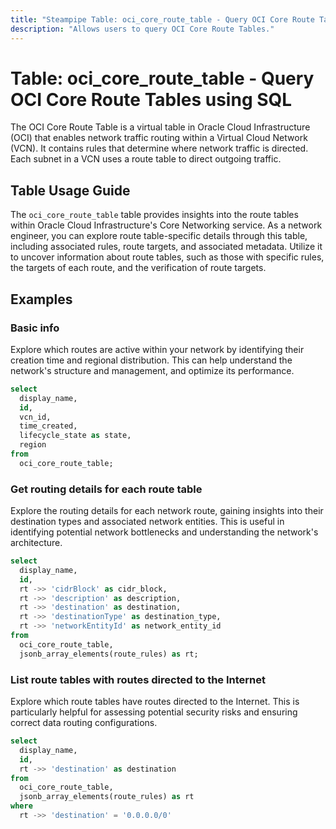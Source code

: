 ```yaml
---
title: "Steampipe Table: oci_core_route_table - Query OCI Core Route Tables using SQL"
description: "Allows users to query OCI Core Route Tables."
---
```


# Table: oci_core_route_table - Query OCI Core Route Tables using SQL

The OCI Core Route Table is a virtual table in Oracle Cloud Infrastructure (OCI) that enables network traffic routing within a Virtual Cloud Network (VCN). It contains rules that determine where network traffic is directed. Each subnet in a VCN uses a route table to direct outgoing traffic.

## Table Usage Guide

The `oci_core_route_table` table provides insights into the route tables within Oracle Cloud Infrastructure's Core Networking service. As a network engineer, you can explore route table-specific details through this table, including associated rules, route targets, and associated metadata. Utilize it to uncover information about route tables, such as those with specific rules, the targets of each route, and the verification of route targets.

## Examples

### Basic info
Explore which routes are active within your network by identifying their creation time and regional distribution. This can help understand the network's structure and management, and optimize its performance.

```sql
select
  display_name,
  id,
  vcn_id,
  time_created,
  lifecycle_state as state,
  region
from
  oci_core_route_table;
```


### Get routing details for each route table
Explore the routing details for each network route, gaining insights into their destination types and associated network entities. This is useful in identifying potential network bottlenecks and understanding the network's architecture.

```sql
select
  display_name,
  id,
  rt ->> 'cidrBlock' as cidr_block,
  rt ->> 'description' as description,
  rt ->> 'destination' as destination,
  rt ->> 'destinationType' as destination_type,
  rt ->> 'networkEntityId' as network_entity_id
from
  oci_core_route_table,
  jsonb_array_elements(route_rules) as rt;
```


### List route tables with routes directed to the Internet
Explore which route tables have routes directed to the Internet. This is particularly helpful for assessing potential security risks and ensuring correct data routing configurations.

```sql
select
  display_name,
  id,
  rt ->> 'destination' as destination
from
  oci_core_route_table,
  jsonb_array_elements(route_rules) as rt
where
  rt ->> 'destination' = '0.0.0.0/0'
```